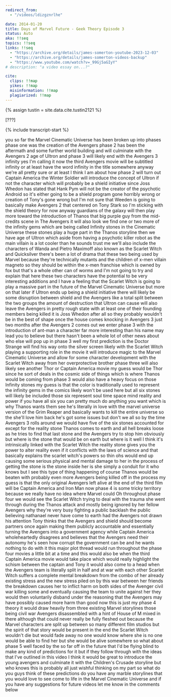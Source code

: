 ```yaml
---
redirect_from:
  - "/videos/ldizgznrlhe"

date: 2014-01-20
title: Days of Marvel Future - Geek Theory Episode 3
status: Auto
aka: !!seq
topics: !!seq
links: !!seq
  - "https://archive.org/details/james-somerton-youtube-2023-12-03"
  - "https://archive.org/details/james-somerton-videos-backup"
  - "https://www.youtube.com/watch?v=_99Gj5aGIyY"
# description: "a video essay on...?"

cite:
  clips: !!map
  yikes: !!map
  misinformation: !!map
  plagiarized: !!map
---
```

{% assign tustin = site.data.cite.tustin2121 %}

<compare>
<credits class="desc">

[???]

</credits>
</compare>

{% include transcript-start %}

you so far the Marvel Cinematic Universe has been broken up into phases phase
one was the creation of the Avengers phase 2 has been the aftermath and some
further world building and will culminate with the Avengers 2 age of Ultron and
phase 3 will likely end with the Avengers 3 infinity yes I'm calling it now the
third Avengers movie will be subtitled infinity or at least have the word
infinity in the title somewhere anyway we're all pretty sure or at least I think
I am about how phase 2 will turn out Captain America the Winter Soldier will
introduce the concept of Ultron if not the character which will probably be a
shield initiative since Joss Whedon has stated that Hank Pym will not be the
creator of the psychotic Android so it's either going to be a shield program
gone horribly wrong or creation of Tony's gone wrong but I'm not sure that
Weeden is going to basically make Avengers 2 that centered on Tony Stark so I'm
sticking with the shield theory for now anyway guardians of the galaxy will then
play more toward the introduction of Thanos that big purple guy from the
mid-credits scene in The Avengers it will also look we find one or two more of
the infinity gems which are being called Infinity stones in the Cinematic
Universe these stones play a huge part in the Thanos storyline then we have age
of Ultron which aside from having a psychotic killer robot as the main villain
is a lot cooler than he sounds trust me we'll also include the characters of
Wanda and Pietro Maximoff also known as the Scarlet Witch and Quicksilver
there's been a lot of drama that these two being used by Marvel because they're
technically mutants and the children of x-men villain magneto so they should be
within the x-men franchise which is owned by fox but that's a whole other can of
worms and I'm not going to try and explain that here these two characters have
the potential to be very interesting additions and I have a feeling that the
Scarlet Witch is going to play a massive part in the future of the Marvel
Cinematic Universe but more on that later if Ultron ends up being a shield
initiative there will likely be some disruption between shield and the Avengers
like a total split between the two groups the amount of destruction that Ultron
can cause will also leave the Avengers in pretty rough state with at least one
of their founding members being killed it is Joss Whedon after all so they
probably wouldn't be in the best of shape once the house comes knocking in
Avengers 3 just two months after the Avengers 2 comes out we enter phase 3 with
the introduction of ant-man a character far more interesting than his name may
lead you to believe but there hasn't been a whole lot of other news about who
else will pop up in phase 3 well my first prediction is the Doctor Strange will
find his way onto the silver screen likely with the Scarlet Witch playing a
supporting role in the movie it will introduce magic to the Marvel Cinematic
Universe and allow for some character development with the Scarlet Witch away
from her overprotective brother phase three will also likely see another Thor or
Captain America movie my guess would be Thor since he sort of deals in the
cosmic side of things which is where Thanos would be coming from phase 3 would
also have a heavy focus on those Infinity stones my guess is that the color is
traditionally used to represent the infinity gems in the comics likely won't be
used here but all six stones will likely be included those six represent soul
time space mind reality and power if you have all six you can pretty much do
anything you want which is why Thanos wants them see he's literally in love with
the marvel universe version of the Grim Reaper and basically wants to kill the
entire universe so the she'll love him back he's got some issues but don't we
all so by the time Avengers 3 rolls around we would have five of the six stones
accounted for except for the reality stone Thanos comes to earth and all hell
breaks loose as he tries to find that last stone and the Avengers try to stop
him obviously but where is the stone that would be on earth but where is it well
I think it's intrinsically linked with the Scarlet Witch the reality stone gives
you the power to alter reality even if it conflicts with the laws of science and
that basically explains the scarlet witch's powers so thin ohs would end up
causing some serious physical and mental damage to her in the process of getting
the stone is the stone inside her is she simply a conduit for it who knows but I
see this type of thing happening of course Thanos would be beaten with probably
even more Avengers being killed off in the process my guess is that the only
original Avengers left alive at the end of the third film will be Captain
America and Iron Man now phase 4 is some tricky territory because we really have
no idea where Marvel could Oh throughout phase four we would see the Scarlet
Witch trying to deal with the trauma she went through during the Thanos attack
and mostly being ignored by her fellow Avengers why they're very busy fighting a
public backlash the public believing nathanael never have come to earth had the
Avengers not drawn his attention Tony thinks that the Avengers and shield should
become partners once again making them publicly accountable and essentially
turning the Avengers into a government agency while Captain America
wholeheartedly disagrees and believes that the Avengers need their autonomy he's
seen how corrupt the government can be and he wants nothing to do with it this
major plot thread would run throughout the phase four movies a little bit at a
time and this would also be when the third Captain America movie would take
place which would really highlight the schism between the captain and Tony it
would also come to a head when the Avengers team is literally split in half and
at war with each other Scarlet Witch suffers a complete mental breakdown from
the combo of her already existing stress and the new stress piled on by this war
between her friends the breakdown causes her to inflict harm on both sides of
the Avenger civil war killing some and eventually causing the team to unite
against her they would then voluntarily disband under the reasoning that the
Avengers may have possibly caused more harm than good now this is just my phase
4 theory it would draw heavily from three existing Marvel storylines those being
civil war Avengers disassembled with a hint of House of M mixed in there
although that could never really be fully fleshed out because the Marvel
characters are split up between so many different film studios but the spirit of
that story would be present in the end the Scarlet Witch wouldn't die but would
fade away no one would know where she is no one would be able to find her but
she would be alive somewhere so what about phase 5 well faced by the so far off
in the future that I'd be flying blind to make any kind of predictions for it
but if they follow through with the ideas that I've outlined in this video I
think it would be great to introduce the young avengers and culminate it with
the Children's Crusade storyline but who knows this is probably all just wishful
thinking on my part so what do you guys think of these predictions do you have
any marble storylines that you would love to see come to life in the Marvel
Cinematic Universe and if you have any suggestions for future videos let me know
in the comments below